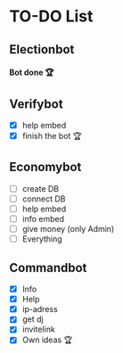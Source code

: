 # TO-DO List

## Electionbot
#### Bot done 🏆

## Verifybot
- [x] help embed
- [x] finish the bot 🏆

## Economybot
- [ ] create DB
- [ ] connect DB
- [ ] help embed
- [ ] info embed
- [ ] give money (only Admin)  
- [ ] Everything

## Commandbot
- [x] Info
- [x] Help
- [x] ip-adress
- [x] get dj
- [x] invitelink
- [x] Own ideas 🏆